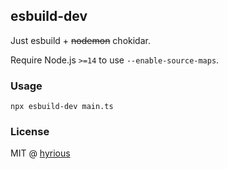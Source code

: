 ## esbuild-dev

Just esbuild + ~~nodemon~~ chokidar.

Require Node.js `>=14` to use `--enable-source-maps`.

### Usage

```shell-session
npx esbuild-dev main.ts
```

### License

MIT @ [hyrious](https://github.com/hyrious)
